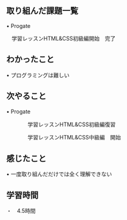 ## 取り組んだ課題一覧
• Progate

  　学習レッスンHTML&CSS初級編開始　完了
   
## わかったこと
• プログラミングは難しい

## 次やること
• Progate　　

　　　　学習レッスンHTML&CSS初級編復習
	
 　　　　学習レッスンHTML&CSS中級編　開始
## 感じたこと
• 一度取り組んだだけでは全く理解できない


## 学習時間 
・　4.5時間
